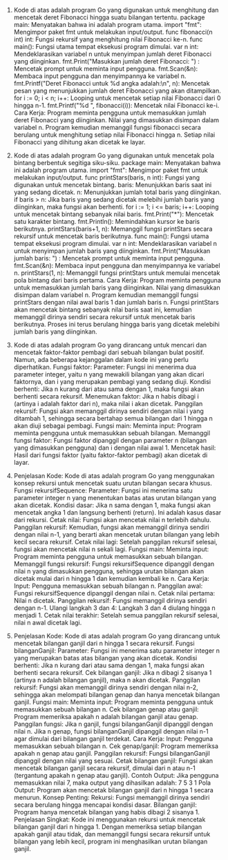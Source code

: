 1. Kode di atas adalah program Go yang digunakan untuk menghitung dan mencetak deret Fibonacci hingga suatu bilangan tertentu.
package main: Menyatakan bahwa ini adalah program utama.
import "fmt": Mengimpor paket fmt untuk melakukan input/output.
func fibonacci(n int) int: Fungsi rekursif yang menghitung nilai Fibonacci ke-n.
func main(): Fungsi utama tempat eksekusi program dimulai.
var n int: Mendeklarasikan variabel n untuk menyimpan jumlah deret Fibonacci yang diinginkan.
fmt.Print("Masukkan jumlah deret Fibonacci: ") : Mencetak prompt untuk meminta input pengguna.
fmt.Scan(&n): Membaca input pengguna dan menyimpannya ke variabel n.
fmt.Printf("Deret Fibonacci untuk %d angka adalah:\n", n): Mencetak pesan yang menunjukkan jumlah deret Fibonacci yang akan ditampilkan.
for i := 0; i < n; i++: Looping untuk mencetak setiap nilai Fibonacci dari 0 hingga n-1.
fmt.Printf("%d ", fibonacci(i)): Mencetak nilai Fibonacci ke-i.
Cara Kerja:
Program meminta pengguna untuk memasukkan jumlah deret Fibonacci yang diinginkan.
Nilai yang dimasukkan disimpan dalam variabel n.
Program kemudian memanggil fungsi fibonacci secara berulang untuk menghitung setiap nilai Fibonacci hingga n.
Setiap nilai Fibonacci yang dihitung akan dicetak ke layar.

2. Kode di atas adalah program Go yang digunakan untuk mencetak pola bintang berbentuk segitiga siku-siku.
package main: Menyatakan bahwa ini adalah program utama.
import "fmt": Mengimpor paket fmt untuk melakukan input/output.
func printStars(baris, n int): Fungsi yang digunakan untuk mencetak bintang.
baris: Menunjukkan baris saat ini yang sedang dicetak.
n: Menunjukkan jumlah total baris yang diinginkan.
if baris > n: Jika baris yang sedang dicetak melebihi jumlah baris yang diinginkan, maka fungsi akan berhenti.
for i := 1; i <= baris; i++: Looping untuk mencetak bintang sebanyak nilai baris.
fmt.Print("*"): Mencetak satu karakter bintang.
fmt.Println(): Memindahkan kursor ke baris berikutnya.
printStars(baris+1, n): Memanggil fungsi printStars secara rekursif untuk mencetak baris berikutnya.
func main(): Fungsi utama tempat eksekusi program dimulai.
var n int: Mendeklarasikan variabel n untuk menyimpan jumlah baris yang diinginkan.
fmt.Print("Masukkan jumlah baris: ") : Mencetak prompt untuk meminta input pengguna.
fmt.Scan(&n): Membaca input pengguna dan menyimpannya ke variabel n.
printStars(1, n): Memanggil fungsi printStars untuk memulai mencetak pola bintang dari baris pertama.
Cara Kerja:
Program meminta pengguna untuk memasukkan jumlah baris yang diinginkan.
Nilai yang dimasukkan disimpan dalam variabel n.
Program kemudian memanggil fungsi printStars dengan nilai awal baris 1 dan jumlah baris n.
Fungsi printStars akan mencetak bintang sebanyak nilai baris saat ini, kemudian memanggil dirinya sendiri secara rekursif untuk mencetak baris berikutnya. Proses ini terus berulang hingga baris yang dicetak melebihi jumlah baris yang diinginkan.

3. Kode di atas adalah program Go yang dirancang untuk mencari dan mencetak faktor-faktor pembagi dari sebuah bilangan bulat positif. Namun, ada beberapa kejanggalan dalam kode ini yang perlu diperhatikan.
Fungsi faktor:
Parameter: Fungsi ini menerima dua parameter integer, yaitu n yang mewakili bilangan yang akan dicari faktornya, dan i yang merupakan pembagi yang sedang diuji.
Kondisi berhenti: Jika n kurang dari atau sama dengan 1, maka fungsi akan berhenti secara rekursif.
Menemukan faktor: Jika n habis dibagi i (artinya i adalah faktor dari n), maka nilai i akan dicetak.
Panggilan rekursif: Fungsi akan memanggil dirinya sendiri dengan nilai i yang ditambah 1, sehingga secara bertahap semua bilangan dari 1 hingga n akan diuji sebagai pembagi.
Fungsi main:
Meminta input: Program meminta pengguna untuk memasukkan sebuah bilangan.
Memanggil fungsi faktor: Fungsi faktor dipanggil dengan parameter n (bilangan yang dimasukkan pengguna) dan i dengan nilai awal 1.
Mencetak hasil: Hasil dari fungsi faktor (yaitu faktor-faktor pembagi) akan dicetak di layar.

4. Penjelasan Kode:
Kode di atas adalah program Go yang menggunakan konsep rekursi untuk mencetak suatu urutan bilangan secara khusus.
Fungsi rekursifSequence:
Parameter: Fungsi ini menerima satu parameter integer n yang menentukan batas atas urutan bilangan yang akan dicetak.
Kondisi dasar: Jika n sama dengan 1, maka fungsi akan mencetak angka 1 dan langsung berhenti (return). Ini adalah kasus dasar dari rekursi.
Cetak nilai: Fungsi akan mencetak nilai n terlebih dahulu.
Panggilan rekursif: Kemudian, fungsi akan memanggil dirinya sendiri dengan nilai n-1, yang berarti akan mencetak urutan bilangan yang lebih kecil secara rekursif.
Cetak nilai lagi: Setelah panggilan rekursif selesai, fungsi akan mencetak nilai n sekali lagi.
Fungsi main:
Meminta input: Program meminta pengguna untuk memasukkan sebuah bilangan.
Memanggil fungsi rekursif: Fungsi rekursifSequence dipanggil dengan nilai n yang dimasukkan pengguna, sehingga urutan bilangan akan dicetak mulai dari n hingga 1 dan kemudian kembali ke n.
Cara Kerja:
Input: Pengguna memasukkan sebuah bilangan n.
Panggilan awal: Fungsi rekursifSequence dipanggil dengan nilai n.
Cetak nilai pertama: Nilai n dicetak.
Panggilan rekursif: Fungsi memanggil dirinya sendiri dengan n-1.
Ulangi langkah 3 dan 4: Langkah 3 dan 4 diulang hingga n menjadi 1.
Cetak nilai terakhir: Setelah semua panggilan rekursif selesai, nilai n awal dicetak lagi.

5. Penjelasan Kode:
Kode di atas adalah program Go yang dirancang untuk mencetak bilangan ganjil dari n hingga 1 secara rekursif.
Fungsi bilanganGanjil:
Parameter: Fungsi ini menerima satu parameter integer n yang merupakan batas atas bilangan yang akan dicetak.
Kondisi berhenti: Jika n kurang dari atau sama dengan 1, maka fungsi akan berhenti secara rekursif.
Cek bilangan ganjil: Jika n dibagi 2 sisanya 1 (artinya n adalah bilangan ganjil), maka n akan dicetak.
Panggilan rekursif: Fungsi akan memanggil dirinya sendiri dengan nilai n-2, sehingga akan melompati bilangan genap dan hanya mencetak bilangan ganjil.
Fungsi main:
Meminta input: Program meminta pengguna untuk memasukkan sebuah bilangan n.
Cek bilangan genap atau ganjil: Program memeriksa apakah n adalah bilangan ganjil atau genap.
Panggilan fungsi:
Jika n ganjil, fungsi bilanganGanjil dipanggil dengan nilai n.
Jika n genap, fungsi bilanganGanjil dipanggil dengan nilai n-1 agar dimulai dari bilangan ganjil terdekat.
Cara Kerja:
Input: Pengguna memasukkan sebuah bilangan n.
Cek genap/ganjil: Program memeriksa apakah n genap atau ganjil.
Panggilan rekursif: Fungsi bilanganGanjil dipanggil dengan nilai yang sesuai.
Cetak bilangan ganjil: Fungsi akan mencetak bilangan ganjil secara rekursif, dimulai dari n atau n-1 (tergantung apakah n genap atau ganjil).
Contoh Output:
Jika pengguna memasukkan nilai 7, maka output yang dihasilkan adalah:
7 5 3 1
Pola Output:
Program akan mencetak bilangan ganjil dari n hingga 1 secara menurun.
Konsep Penting:
Rekursi: Fungsi memanggil dirinya sendiri secara berulang hingga mencapai kondisi dasar.
Bilangan ganjil: Program hanya mencetak bilangan yang habis dibagi 2 sisanya 1.
Penjelasan Singkat:
Kode ini menggunakan rekursi untuk mencetak bilangan ganjil dari n hingga 1. Dengan memeriksa setiap bilangan apakah ganjil atau tidak, dan memanggil fungsi secara rekursif untuk bilangan yang lebih kecil, program ini menghasilkan urutan bilangan ganjil.

